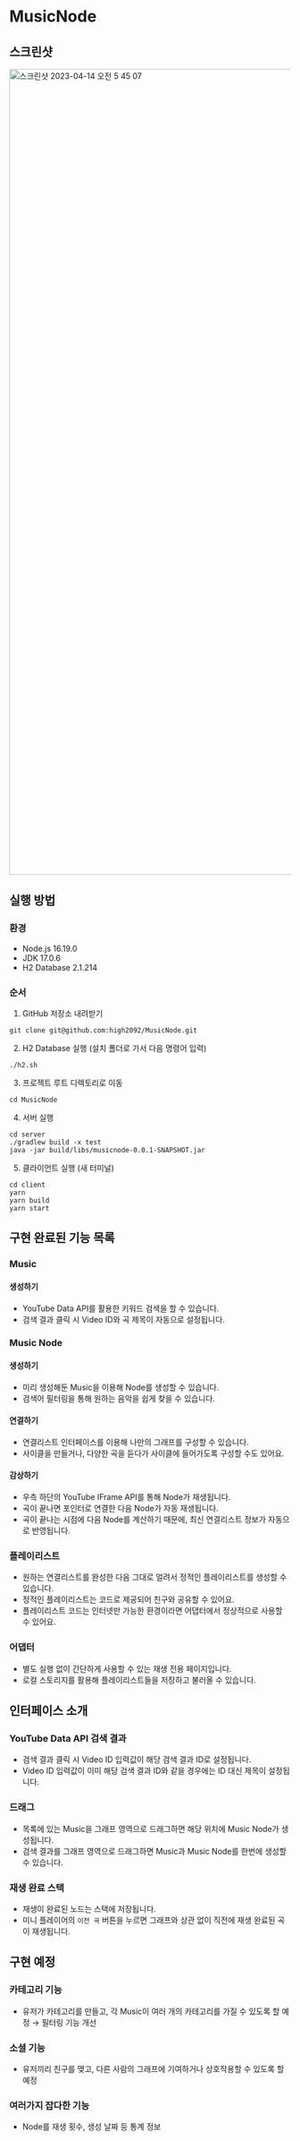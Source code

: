 # MusicNode

## 스크린샷

<img width="1440" alt="스크린샷 2023-04-14 오전 5 45 07" src="https://user-images.githubusercontent.com/55306894/231879664-cb440d2e-adbf-4676-8001-06b7dffd6d77.png">

## 실행 방법

### 환경

- Node.js 16.19.0  
- JDK 17.0.6  
- H2 Database 2.1.214  

### 순서

1. GitHub 저장소 내려받기

```
git clone git@github.com:high2092/MusicNode.git
```

2. H2 Database 실행 (설치 폴더로 가서 다음 명령어 입력)

```
./h2.sh
```

3. 프로젝트 루트 디렉토리로 이동

```
cd MusicNode
````

4. 서버 실행

```
cd server
./gradlew build -x test
java -jar build/libs/musicnode-0.0.1-SNAPSHOT.jar
```

5. 클라이언트 실행 (새 터미널)

```
cd client
yarn
yarn build
yarn start
```

## 구현 완료된 기능 목록

### Music
#### 생성하기
- YouTube Data API를 활용한 키워드 검색을 할 수 있습니다.
- 검색 결과 클릭 시 Video ID와 곡 제목이 자동으로 설정됩니다.

### Music Node
#### 생성하기
- 미리 생성해둔 Music을 이용해 Node를 생성할 수 있습니다.
- 검색어 필터링을 통해 원하는 음악을 쉽게 찾을 수 있습니다.

#### 연결하기
- 연결리스트 인터페이스를 이용해 나만의 그래프를 구성할 수 있습니다.
- 사이클을 만들거나, 다양한 곡을 듣다가 사이클에 들어가도록 구성할 수도 있어요.

#### 감상하기
- 우측 하단의 YouTube IFrame API를 통해 Node가 재생됩니다.
- 곡이 끝나면 포인터로 연결한 다음 Node가 자동 재생됩니다.
- 곡이 끝나는 시점에 다음 Node를 계산하기 때문에, 최신 연결리스트 정보가 자동으로 반영됩니다.

### 플레이리스트
- 원하는 연결리스트를 완성한 다음 그대로 얼려서 정적인 플레이리스트를 생성할 수 있습니다.
- 정적인 플레이리스트는 코드로 제공되어 친구와 공유할 수 있어요.
- 플레이리스트 코드는 인터넷만 가능한 환경이라면 어댑터에서 정상적으로 사용할 수 있어요.

### 어댑터

- 별도 실행 없이 간단하게 사용할 수 있는 재생 전용 페이지입니다.
- 로컬 스토리지를 활용해 플레이리스트들을 저장하고 불러올 수 있습니다.

## 인터페이스 소개

### YouTube Data API 검색 결과
- 검색 결과 클릭 시 Video ID 입력값이 해당 검색 결과 ID로 설정됩니다.
- Video ID 입력값이 이미 해당 검색 결과 ID와 같을 경우에는 ID 대신 제목이 설정됩니다. 

### 드래그

- 목록에 있는 Music을 그래프 영역으로 드래그하면 해당 위치에 Music Node가 생성됩니다.
- 검색 결과를 그래프 영역으로 드래그하면 Music과 Music Node를 한번에 생성할 수 있습니다.

### 재생 완료 스택
- 재생이 완료된 노드는 스택에 저장됩니다.
- 미니 플레이어의 `이전 곡` 버튼을 누르면 그래프와 상관 없이 직전에 재생 완료된 곡이 재생됩니다.


## 구현 예정

### 카테고리 기능

- 유저가 카테고리를 만들고, 각 Music이 여러 개의 카테고리를 가질 수 있도록 할 예정 → 필터링 기능 개선

### 소셜 기능

- 유저끼리 친구를 맺고, 다른 사람의 그래프에 기여하거나 상호작용할 수 있도록 할 예정

### 여러가지 잡다한 기능

- Node를 재생 횟수, 생성 날짜 등 통계 정보
